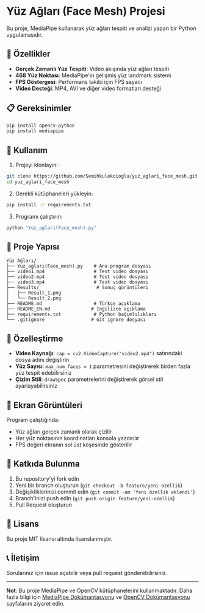 # Yüz Ağları (Face Mesh) Projesi

Bu proje, MediaPipe kullanarak yüz ağları tespiti ve analizi yapan bir Python uygulamasıdır.

## 🚀 Özellikler

- **Gerçek Zamanlı Yüz Tespiti**: Video akışında yüz ağları tespiti
- **468 Yüz Noktası**: MediaPipe'ın gelişmiş yüz landmark sistemi
- **FPS Göstergesi**: Performans takibi için FPS sayacı
- **Video Desteği**: MP4, AVI ve diğer video formatları desteği

## 📋 Gereksinimler

```bash
pip install opencv-python
pip install mediapipe
```

## 🎯 Kullanım

1. Projeyi klonlayın:
```bash
git clone https://github.com/Semihkulekcioglu/yuz_aglari_face_mesh.git
cd yuz_aglari_face_mesh
```

2. Gerekli kütüphaneleri yükleyin:
```bash
pip install -r requirements.txt
```

3. Programı çalıştırın:
```bash
python "Yuz_aglari(Face_mesh).py"
```

## 📁 Proje Yapısı

```
Yüz Ağları/
├── Yuz_aglari(Face_mesh).py    # Ana program dosyası
├── video1.mp4                  # Test video dosyası
├── video2.mp4                  # Test video dosyası
├── video3.mp4                  # Test video dosyası
├── Results/                     # Sonuç görüntüleri
│   ├── Result_1.png
│   └── Result_2.png
├── README.md                   # Türkçe açıklama
├── README_EN.md               # İngilizce açıklama
├── requirements.txt            # Python bağımlılıkları
└── .gitignore                 # Git ignore dosyası
```

## 🔧 Özelleştirme

- **Video Kaynağı**: `cap = cv2.VideoCapture("video2.mp4")` satırındaki dosya adını değiştirin
- **Yüz Sayısı**: `max_num_faces = 1` parametresini değiştirerek birden fazla yüz tespit edebilirsiniz
- **Çizim Stili**: `drawSpec` parametrelerini değiştirerek görsel stil ayarlayabilirsiniz

## 📸 Ekran Görüntüleri

Program çalıştığında:
- Yüz ağları gerçek zamanlı olarak çizilir
- Her yüz noktasının koordinatları konsola yazdırılır
- FPS değeri ekranın sol üst köşesinde gösterilir

## 🤝 Katkıda Bulunma

1. Bu repository'yi fork edin
2. Yeni bir branch oluşturun (`git checkout -b feature/yeni-ozellik`)
3. Değişikliklerinizi commit edin (`git commit -am 'Yeni özellik eklendi'`)
4. Branch'inizi push edin (`git push origin feature/yeni-ozellik`)
5. Pull Request oluşturun

## 📝 Lisans

Bu proje MIT lisansı altında lisanslanmıştır.

## 📞 İletişim

Sorularınız için issue açabilir veya pull request gönderebilirsiniz.

---

**Not**: Bu proje MediaPipe ve OpenCV kütüphanelerini kullanmaktadır. Daha fazla bilgi için [MediaPipe Dokümantasyonu](https://mediapipe.dev/) ve [OpenCV Dokümantasyonu](https://opencv.org/) sayfalarını ziyaret edin.
